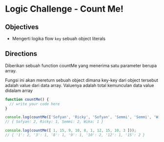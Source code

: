 # Logic Challenge - Count Me!

## Objectives
- Mengerti logika flow `key` sebuah object literals

## Directions

Diberikan sebuah function countMe yang menerima satu parameter berupa array.


Fungsi ini akan mereturn sebuah object dimana key-key dari object tersebut adalah value dari data array. Valuenya adalah total kemunculan data value didalam array

```JavaScript
function countMe() {
  // write your code here
}

console.log(countMe(['Sofyan', 'Ricky', 'Sofyan', 'Semmi', 'Semmi', 'Wika']));
// { Sofyan: 2, Ricky: 1, Semmi: 2, Wika: 1 }

console.log(countMe([ 1, 15, 9, 10, 8, 1, 12, 15, 10, 3 ]));
// { '1': 2, '3': 1, '8': 1, '9': 1, '10': 2, '12': 1, '15': 2 }
```
